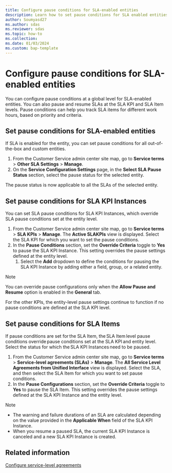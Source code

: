 ```yaml
---
title: Configure pause conditions for SLA-enabled entities
description: Learn how to set pause conditions for SLA enabled entities, SLA KPI Instances, and SLA Items.
author: Soumyasd27
ms.author: sdas
ms.reviewer: sdas
ms.topic: how-to
ms.collection:
ms.date: 01/03/2024
ms.custom: bap-template
---
```


# Configure pause conditions for SLA-enabled entities

You can configure pause conditions at a global level for SLA-enabled entities.​ You can also pause and resume SLAs at the SLA KPI and SLA Item levels. Pause conditions can help you track SLA items for different work hours, based on priority and criteria.

## Set pause conditions for SLA-enabled entities

If SLA is enabled for the entity, you can set pause conditions for all out-of-the-box and custom entities.

1. From the Customer Service admin center site map, go to **Service terms** > **Other SLA Settings** > **Manage**.
1. On the **Service Configuration Settings** page, in the **Select SLA Pause Status** section, select the pause status for the selected entity.

 The pause status is now applicable to all the SLAs of the selected entity.

## Set pause conditions for SLA KPI Instances

You can set SLA pause conditions for SLA KPI Instances, which override SLA pause conditions set at the entity level.

1. From the Customer Service admin center site map, go to **Service terms** > **SLA KPIs** > **Manage**.
    The **Active SLAKPIs** view is displayed. Select the SLA KPI for which you want to set the pause conditions.
1. In the **Pause Conditions** section, set the **Override Criteria** toggle to **Yes** to pause the SLA KPI Instance. This setting overrides the pause settings defined at the entity level.
    1. Select the **Add** dropdown to define the conditions for pausing the SLA KPI Instance by adding either a field, group, or a related entity.
    
> [!NOTE]
> You can override pause configurations only when the **Allow Pause and Resume** option is enabled in the **General** tab.

 For the other KPIs, the entity-level pause settings continue to function if no pause conditions are defined at the SLA KPI level.

## Set pause conditions for SLA Items

If pause conditions are set for the SLA Item, the SLA Item level pause conditions override pause conditions set at the SLA KPI and entity level. Select the status for which the SLA KPI Instances need to be paused.

1. From the Customer Service admin center site map, go to **Service terms** > **Service-level agreements (SLAs)** > **Manage**.
    The **All Service Level Agreements from Unified Interface** view is displayed. Select the SLA, and then select the SLA Item for which you want to set pause conditions.
1. In the **Pause Configurations** section, set the **Override Criteria** toggle to **Yes** to pause the SLA Item. This setting overrides the pause settings defined at the SLA KPI Instance and the entity level.

> [!NOTE]
> - The warning and failure durations of an SLA are calculated depending on the value provided in the **Applicable When** field of the SLA KPI Instance.
> - When you resume a paused SLA, the current SLA KPI Instance is canceled and a new SLA KPI Instance is created.

## Related information

[Configure service-level agreements](define-service-level-agreements.md#configure-service-level-agreements)
